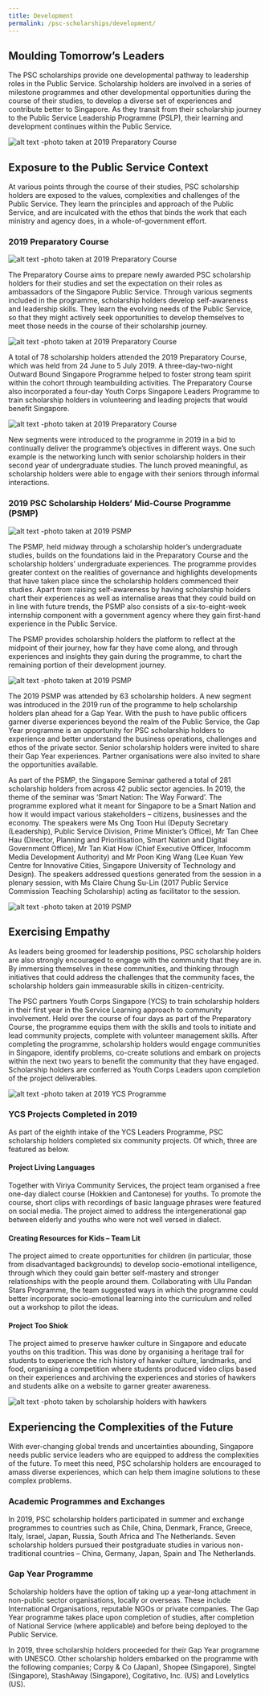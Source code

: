 ```yaml
---
title: Development
permalink: /psc-scholarships/development/
---
```

## **Moulding Tomorrow’s Leaders**

The PSC scholarships provide one developmental pathway to leadership roles in the Public Service. Scholarship holders are involved in a series of milestone programmes and other developmental opportunities during the course of their studies, to develop a diverse set of experiences and contribute better to Singapore. As they transit from their scholarship journey to the Public Service Leadership Programme (PSLP), their learning and development continues within the Public Service.

![alt text -photo taken at 2019 Preparatory Course](/images/11.jpg)


## **Exposure to the Public Service Context**

At various points through the course of their studies, PSC scholarship holders are exposed to the values, complexities and challenges of the Public Service. They learn the principles and approach of the Public Service, and are inculcated with the ethos that binds the work that each ministry and agency does, in a whole-of-government effort.


### **2019 Preparatory Course**

![alt text -photo taken at 2019 Preparatory Course](/images/12.jpg)

The Preparatory Course aims to prepare newly awarded PSC scholarship holders for their studies and set the expectation on their roles as ambassadors of the Singapore Public Service. Through various segments included in the programme, scholarship holders develop self-awareness and leadership skills. They learn the evolving needs of the Public Service, so that they might actively seek opportunities to develop themselves to meet those needs in the course of their scholarship journey.

![alt text -photo taken at 2019 Preparatory Course](/images/13.jpg)

A total of 78 scholarship holders attended the 2019 Preparatory Course, which was held from 24 June to 5 July 2019. A three-day-two-night Outward Bound Singapore Programme helped to foster strong team spirit within the cohort through teambuilding activities. The Preparatory Course also incorporated a four-day Youth Corps Singapore Leaders Programme to train scholarship holders in volunteering and leading projects that would benefit Singapore. 

![alt text -photo taken at 2019 Preparatory Course](/images/14.jpg)


New segments were introduced to the programme in 2019 in a bid to continually deliver the programme’s objectives in different ways. One such example is the networking lunch with senior scholarship holders in their second year of undergraduate studies. The lunch proved meaningful, as scholarship holders were able to engage with their seniors through informal interactions. 


### **2019 PSC Scholarship Holders’ Mid-Course Programme (PSMP)**

![alt text -photo taken at 2019 PSMP](/images/15.jpg)

The PSMP, held midway through a scholarship holder’s undergraduate studies, builds on the foundations laid in the Preparatory Course and the scholarship holders’ undergraduate experiences. The programme provides greater context on the realities of governance and highlights developments that have taken place since the scholarship holders commenced their studies. Apart from raising self-awareness by having scholarship holders chart their experiences as well as internalise areas that they could build on in line with future trends, the PSMP also consists of a six-to-eight-week internship component with a government agency where they gain first-hand experience in the Public Service. 

The PSMP provides scholarship holders the platform to reflect at the midpoint of their journey, how far they have come along, and through experiences and insights they gain during the programme, to chart the remaining portion of their development journey.

![alt text -photo taken at 2019 PSMP](/images/16.jpg)

The 2019 PSMP was attended by 63 scholarship holders. A new segment was introduced in the 2019 run of the programme to help scholarship holders plan ahead for a Gap Year. With the push to have public officers garner diverse experiences beyond the realm of the Public Service, the Gap Year programme is an opportunity for PSC scholarship holders to experience and better understand the business operations, challenges and ethos of the private sector. Senior scholarship holders were invited to share their Gap Year experiences. Partner organisations were also invited to share the opportunities available.

As part of the PSMP, the Singapore Seminar gathered a total of 281 scholarship holders from across 42 public sector agencies. In 2019, the theme of the seminar was ‘Smart Nation: The Way Forward’. The programme explored what it meant for Singapore to be a Smart Nation and how it would impact various stakeholders – citizens, businesses and the economy. The speakers were Ms Ong Toon Hui (Deputy Secretary (Leadership), Public Service Division, Prime Minister’s Office), Mr Tan Chee Hau (Director, Planning and Prioritisation, Smart Nation and Digital Government Office), Mr Tan Kiat How (Chief Executive Officer, Infocomm Media Development Authority) and Mr Poon King Wang (Lee Kuan Yew Centre for Innovative Cities, Singapore University of Technology and Design). The speakers addressed questions generated from the session in a plenary session, with Ms Claire Chung Su-Lin (2017 Public Service Commission Teaching Scholarship) acting as facilitator to the session. 

![alt text -photo taken at 2019 PSMP](/images/18.jpg)


## **Exercising Empathy**

As leaders being groomed for leadership positions, PSC scholarship holders are also strongly encouraged to engage with the community that they are in. By immersing themselves in these communities, and thinking through initiatives that could address the challenges that the community faces, the scholarship holders gain immeasurable skills in citizen-centricity. 

The PSC partners Youth Corps Singapore (YCS) to train scholarship holders in their first year in the Service Learning approach to community involvement. Held over the course of four days as part of the Preparatory Course, the programme equips them with the skills and tools to initiate and lead community projects, complete with volunteer management skills. After completing the programme, scholarship holders would engage communities in Singapore, identify problems, co-create solutions and embark on projects within the next two years to benefit the community that they have engaged. Scholarship holders are conferred as Youth Corps Leaders upon completion of the project deliverables. 

![alt text -photo taken at 2019 YCS Programme](/images/19.jpg)


### **YCS Projects Completed in 2019**

As part of the eighth intake of the YCS Leaders Programme, PSC scholarship holders completed six community projects. Of which, three are featured as below.

#### Project Living Languages
Together with Viriya Community Services, the project team organised a free one-day dialect course (Hokkien and Cantonese) for youths. To promote the course, short clips with recordings of basic language phrases were featured on social media. The project aimed to address the intergenerational gap between elderly and youths who were not well versed in dialect.  

#### Creating Resources for Kids – Team Lit
The project aimed to create opportunities for children (in particular, those from disadvantaged backgrounds) to develop socio-emotional intelligence, through which they could gain better self-mastery and stronger relationships with the people around them. Collaborating with Ulu Pandan Stars Programme, the team suggested ways in which the programme could better incorporate socio-emotional learning into the curriculum and rolled out a workshop to pilot the ideas.

#### Project Too Shiok
The project aimed to preserve hawker culture in Singapore and educate youths on this tradition. This was done by organising a heritage trail for students to experience the rich history of hawker culture, landmarks, and food, organising a competition where students produced video clips based on their experiences and archiving the experiences and stories of hawkers and students alike on a website to garner greater awareness.

![alt text -photo taken by scholarship holders with hawkers](/images/20.jpg)


## **Experiencing the Complexities of the Future**

With ever-changing global trends and uncertainties abounding, Singapore needs public service leaders who are equipped to address the complexities of the future. To meet this need, PSC scholarship holders are encouraged to amass diverse experiences, which can help them imagine solutions to these complex problems. 

### **Academic Programmes and Exchanges**

In 2019, PSC scholarship holders participated in summer and exchange programmes to countries such as Chile, China, Denmark, France, Greece, Italy, Israel, Japan, Russia, South Africa and The Netherlands. Seven scholarship holders pursued their postgraduate studies in various non-traditional countries – China, Germany, Japan, Spain and The Netherlands.

### **Gap Year Programme**

Scholarship holders have the option of taking up a year-long attachment in non-public sector organisations, locally or overseas. These include International Organisations, reputable NGOs or private companies. The Gap Year programme takes place upon completion of studies, after completion of National Service (where applicable) and before being deployed to the Public Service. 

In 2019, three scholarship holders proceeded for their Gap Year programme with UNESCO. Other scholarship holders embarked on the programme with the following companies; Corpy & Co (Japan), Shopee (Singapore), Singtel (Singapore), StashAway (Singapore), Cogitativo, Inc. (US) and Lovelytics (US). 
